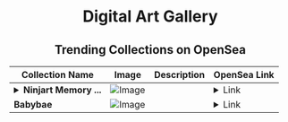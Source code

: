 <div align="center">

# Digital Art Gallery

## Trending Collections on OpenSea

| Collection Name                       | Image                                                                                     | Description                       | OpenSea Link                                                                                          |
|---------------------------------------|-------------------------------------------------------------------------------------------|-----------------------------------|--------------------------------------------------------------------------------------------------------|
| **<details><summary>Ninjart Memory ...</summary>Ninjart Memory Collection(2024.11)</details>** | ![Image](https://i.seadn.io/s/raw/files/d9ae0b4bf311574b3f20ba81d962140b.png?w=500&auto=format?w=200&auto=format) |  | <details><summary>Link</summary>[Ninjart Memory Collection(2024.11)](https://opensea.io/collection/ninjart-memory-collection-2024-11)</details> |
| **Babybae** | ![Image](https://i.seadn.io/s/raw/files/b6739793ba1e093e1a169b1f3a0fea4b.jpg?w=500&auto=format?w=200&auto=format) |  | <details><summary>Link</summary>[Babybae](https://opensea.io/collection/babybae)</details> |

</div>